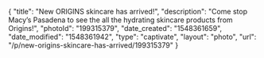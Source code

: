 {
    "title": "New ORIGINS skincare has arrived!",
    "description": "Come stop Macy’s Pasadena to see the all the hydrating skincare products from Origins!",
    "photoId": "199315379",
    "date_created": "1548361659",
    "date_modified": "1548361942",
    "type": "captivate",
    "layout": "photo",
    "url": "\/p\/new-origins-skincare-has-arrived\/199315379"
}